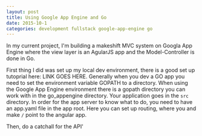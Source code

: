 ```yaml
---
layout: post
title: Using Google App Engine and Go
date: 2015-10-1
categories: development fullstack google-app-engine go
---
```


In my current project, I'm building a makeshift MVC system on Googla App Engine where the view layer is an AgularJS app and the Model-Controller is done in Go.

First thing I did was set up my local dev environment, there is a good set up tutoprial here: LINK GOES HERE. 
Generally when you dev a GO app you need to set the environment variable GOPATH to a directory. When using the Google App Engine environment there is a gopath directory you can work with in the go_appengine directory.  Your application goes in the ```src``` directory.  In order for the app server to know what to do, you need to have an app.yaml file in the app root.  Here you can set up routing, where you and make ```/``` point to the angular app.

Then, do a catchall for the API'
